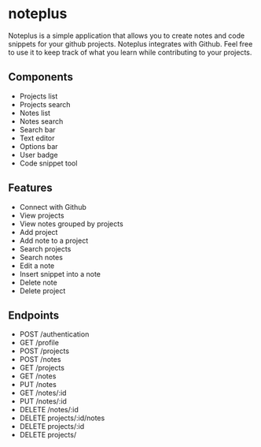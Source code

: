 # noteplus
Noteplus is a simple application that allows you to create notes and code snippets for your github projects.
Noteplus integrates with Github. Feel free to use it to keep track of what you learn while contributing 
to your projects.

## Components
 * Projects list
 * Projects search
 * Notes list
 * Notes search
 * Search bar
 * Text editor
 * Options bar
 * User badge
 * Code snippet tool

## Features
 * Connect with Github
 * View projects
 * View notes grouped by projects
 * Add project
 * Add note to a project
 * Search projects
 * Search notes
 * Edit a note
 * Insert snippet into a note
 * Delete note
 * Delete project

## Endpoints
 * POST /authentication
 * GET /profile
 * POST /projects
 * POST /notes
 * GET /projects
 * GET /notes
 * PUT /notes
 * GET /notes/:id
 * PUT /notes/:id
 * DELETE /notes/:id
 * DELETE projects/:id/notes
 * DELETE projects/:id
 * DELETE projects/


